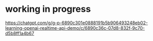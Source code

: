 # working in progress

https://chatgpt.com/g/g-p-6890c301e0888191b5b906493248eb02-learning-openai-realtime-api-demo/c/6890c36c-07d8-832f-9c70-d5b8ff1a4b67
